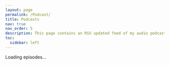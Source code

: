 ```yaml
---
layout: page
permalink: /Podcast/
title: Podcasts
nav: true
nav_order: 5
description: This page contains an RSS updated feed of my audio podcasts
toc:
  sidebar: left
---
```

<script>
async function fetchPodcastEpisodes() {
    const rssFeedUrl = "https://anchor.fm/s/f9faf04c/podcast/rss";
    const response = await fetch(rssFeedUrl);
    const text = await response.text();
    
    const parser = new DOMParser();
    const xml = parser.parseFromString(text, "text/xml");
    
    let episodesHtml = "";
    xml.querySelectorAll("item").forEach(episode => {
        const title = episode.querySelector("title").textContent;
        const description = episode.querySelector("description").textContent;
        const audioUrl = episode.querySelector("enclosure").getAttribute("url");

        // Check for different image tags
        const imageUrl = episode.querySelector("media\\:thumbnail")?.getAttribute("url") ||
                         episode.querySelector("image")?.textContent ||
                         "default-image.jpg"; // Fallback image

        episodesHtml += `
            <div style="display: flex; align-items: center; gap: 15px;">
                <img src="${imageUrl}" alt="Episode Cover" style="width: 120px; height: auto;">
                <div>
                    <h2>${title}</h2>
                    <p>${description}</p>
                    <audio controls>
                        <source src="${audioUrl}" type="audio/mpeg">
                    </audio>
                </div>
            </div>
        `;
    });

    document.getElementById("podcast-container").innerHTML = episodesHtml;
}

fetchPodcastEpisodes();
</script>

<div id="podcast-container">Loading episodes...</div>